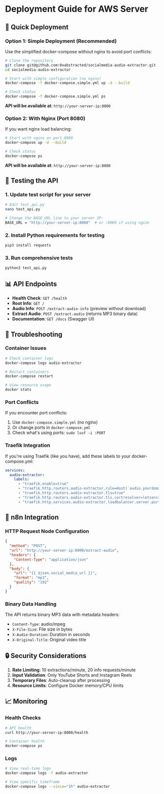# Deployment Guide for AWS Server

## 🚀 Quick Deployment

### Option 1: Simple Deployment (Recommended)
Use the simplified docker-compose without nginx to avoid port conflicts:

```bash
# Clone the repository
git clone git@github.com:0xabstracted/socialmedia-audio-extractor.git
cd socialmedia-audio-extractor

# Start with simple configuration (no nginx)
docker-compose -f docker-compose.simple.yml up -d --build

# Check status
docker-compose -f docker-compose.simple.yml ps
```

**API will be available at**: `http://your-server-ip:8000`

### Option 2: With Nginx (Port 8080)
If you want nginx load balancing:

```bash
# Start with nginx on port 8080
docker-compose up -d --build

# Check status
docker-compose ps
```

**API will be available at**: `http://your-server-ip:8080`

## 🧪 Testing the API

### 1. Update test script for your server
```bash
# Edit test_api.py
nano test_api.py

# Change the BASE_URL line to your server IP:
BASE_URL = "http://your-server-ip:8000"  # or :8080 if using nginx
```

### 2. Install Python requirements for testing
```bash
pip3 install requests
```

### 3. Run comprehensive tests
```bash
python3 test_api.py
```

## 📊 API Endpoints

- **Health Check**: `GET /health`
- **Root Info**: `GET /`
- **Audio Info**: `POST /extract-audio-info` (preview without download)
- **Extract Audio**: `POST /extract-audio` (returns MP3 binary data)
- **Documentation**: `GET /docs` (Swagger UI)

## 🔧 Troubleshooting

### Container Issues
```bash
# Check container logs
docker-compose logs audio-extractor

# Restart containers
docker-compose restart

# View resource usage
docker stats
```

### Port Conflicts
If you encounter port conflicts:
1. Use `docker-compose.simple.yml` (no nginx)
2. Or change ports in `docker-compose.yml`
3. Check what's using ports: `sudo lsof -i :PORT`

### Traefik Integration
If you're using Traefik (like you have), add these labels to your docker-compose.yml:

```yaml
services:
  audio-extractor:
    labels:
      - "traefik.enable=true"
      - "traefik.http.routers.audio-extractor.rule=Host(`audio.yourdomain.com`)"
      - "traefik.http.routers.audio-extractor.tls=true"
      - "traefik.http.routers.audio-extractor.tls.certresolver=letsencrypt"
      - "traefik.http.services.audio-extractor.loadbalancer.server.port=8000"
```

## 📱 n8n Integration

### HTTP Request Node Configuration
```json
{
  "method": "POST",
  "url": "http://your-server-ip:8000/extract-audio",
  "headers": {
    "Content-Type": "application/json"
  },
  "body": {
    "url": "{{ $json.social_media_url }}",
    "format": "mp3",
    "quality": "192"
  }
}
```

### Binary Data Handling
The API returns binary MP3 data with metadata headers:
- `Content-Type`: audio/mpeg
- `X-File-Size`: File size in bytes
- `X-Audio-Duration`: Duration in seconds
- `X-Original-Title`: Original video title

## 🔒 Security Considerations

1. **Rate Limiting**: 10 extractions/minute, 20 info requests/minute
2. **Input Validation**: Only YouTube Shorts and Instagram Reels
3. **Temporary Files**: Auto-cleanup after processing
4. **Resource Limits**: Configure Docker memory/CPU limits

## 📈 Monitoring

### Health Checks
```bash
# API health
curl http://your-server-ip:8000/health

# Container health
docker-compose ps
```

### Logs
```bash
# View real-time logs
docker-compose logs -f audio-extractor

# View specific timeframe
docker-compose logs --since="1h" audio-extractor
``` 